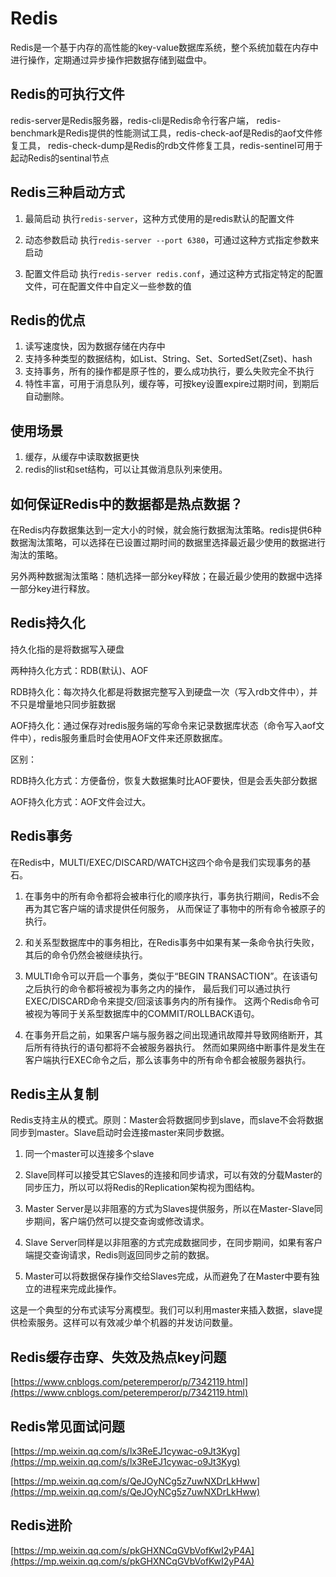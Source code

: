 # Redis #
Redis是一个基于内存的高性能的key-value数据库系统，整个系统加载在内存中进行操作，定期通过异步操作把数据存储到磁盘中。

## Redis的可执行文件 ##
redis-server是Redis服务器，redis-cli是Redis命令行客户端，
redis-benchmark是Redis提供的性能测试工具，redis-check-aof是Redis的aof文件修复工具，
redis-check-dump是Redis的rdb文件修复工具，redis-sentinel可用于起动Redis的sentinal节点

## Redis三种启动方式 ##
1. 最简启动
执行`redis-server`，这种方式使用的是redis默认的配置文件

2. 动态参数启动
执行`redis-server --port 6380`，可通过这种方式指定参数来启动

3. 配置文件启动
执行`redis-server redis.conf`，通过这种方式指定特定的配置文件，可在配置文件中自定义一些参数的值

## Redis的优点 ##

1. 读写速度快，因为数据存储在内存中
2. 支持多种类型的数据结构，如List、String、Set、SortedSet(Zset)、hash
3. 支持事务，所有的操作都是原子性的，要么成功执行，要么失败完全不执行
4. 特性丰富，可用于消息队列，缓存等，可按key设置expire过期时间，到期后自动删除。

## 使用场景 ##
1. 缓存，从缓存中读取数据更快
2. redis的list和set结构，可以让其做消息队列来使用。

## 如何保证Redis中的数据都是热点数据？
在Redis内存数据集达到一定大小的时候，就会施行数据淘汰策略。redis提供6种数据淘汰策略，可以选择在已设置过期时间的数据里选择最近最少使用的数据进行淘汰的策略。

另外两种数据淘汰策略：随机选择一部分key释放；在最近最少使用的数据中选择一部分key进行释放。

## Redis持久化 ##
持久化指的是将数据写入硬盘

两种持久化方式：RDB(默认)、AOF

RDB持久化：每次持久化都是将数据完整写入到硬盘一次（写入rdb文件中），并不只是增量地只同步脏数据

AOF持久化：通过保存对redis服务端的写命令来记录数据库状态（命令写入aof文件中），redis服务重启时会使用AOF文件来还原数据库。


区别：

RDB持久化方式：方便备份，恢复大数据集时比AOF要快，但是会丢失部分数据

AOF持久化方式：AOF文件会过大。

## Redis事务 ##
在Redis中，MULTI/EXEC/DISCARD/WATCH这四个命令是我们实现事务的基石。

1. 在事务中的所有命令都将会被串行化的顺序执行，事务执行期间，Redis不会再为其它客户端的请求提供任何服务，
从而保证了事物中的所有命令被原子的执行。

2. 和关系型数据库中的事务相比，在Redis事务中如果有某一条命令执行失败，其后的命令仍然会被继续执行。

3. MULTI命令可以开启一个事务，类似于“BEGIN TRANSACTION”。在该语句之后执行的命令都将被视为事务之内的操作，
最后我们可以通过执行EXEC/DISCARD命令来提交/回滚该事务内的所有操作。
这两个Redis命令可被视为等同于关系型数据库中的COMMIT/ROLLBACK语句。

4. 在事务开启之前，如果客户端与服务器之间出现通讯故障并导致网络断开，其后所有待执行的语句都将不会被服务器执行。
然而如果网络中断事件是发生在客户端执行EXEC命令之后，那么该事务中的所有命令都会被服务器执行。

## Redis主从复制 ##

Redis支持主从的模式。原则：Master会将数据同步到slave，而slave不会将数据同步到master。Slave启动时会连接master来同步数据。

1. 同一个master可以连接多个slave

2. Slave同样可以接受其它Slaves的连接和同步请求，可以有效的分载Master的同步压力，所以可以将Redis的Replication架构视为图结构。

3. Master Server是以非阻塞的方式为Slaves提供服务，所以在Master-Slave同步期间，客户端仍然可以提交查询或修改请求。

4. Slave Server同样是以非阻塞的方式完成数据同步，在同步期间，如果有客户端提交查询请求，Redis则返回同步之前的数据。

5. Master可以将数据保存操作交给Slaves完成，从而避免了在Master中要有独立的进程来完成此操作。

这是一个典型的分布式读写分离模型。我们可以利用master来插入数据，slave提供检索服务。这样可以有效减少单个机器的并发访问数量。

## Redis缓存击穿、失效及热点key问题 ##

[https://www.cnblogs.com/peteremperor/p/7342119.html](https://www.cnblogs.com/peteremperor/p/7342119.html)


## Redis常见面试问题 ##

[https://mp.weixin.qq.com/s/lx3ReEJ1cywac-o9Jt3Kyg](https://mp.weixin.qq.com/s/lx3ReEJ1cywac-o9Jt3Kyg)

[https://mp.weixin.qq.com/s/QeJOyNCg5z7uwNXDrLkHww](https://mp.weixin.qq.com/s/QeJOyNCg5z7uwNXDrLkHww)

## Redis进阶 ##

[https://mp.weixin.qq.com/s/pkGHXNCqGVbVofKwI2yP4A](https://mp.weixin.qq.com/s/pkGHXNCqGVbVofKwI2yP4A)
